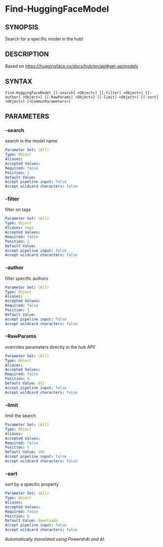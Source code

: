 ﻿---
external help file: powershai-help.xml
schema: 2.0.0
powershai: true
---

# Find-HuggingFaceModel

## SYNOPSIS <!--!= @#Synop !-->
Search for a specific model in the hub!

## DESCRIPTION <!--!= @#Desc !-->
Based on https://huggingface.co/docs/hub/en/api#get-apimodels

## SYNTAX <!--!= @#Syntax !-->

```
Find-HuggingFaceModel [[-search] <Object>] [[-filter] <Object>] [[-author] <Object>] [[-RawParams] <Object>] [[-limit] <Object>] [[-sort] <Object>] [<CommonParameters>]
```

## PARAMETERS <!--!= @#Params !-->

### -search
search in the model name

```yml
Parameter Set: (All)
Type: Object
Aliases: 
Accepted Values: 
Required: false
Position: 1
Default Value: 
Accept pipeline input: false
Accept wildcard characters: false
```

### -filter
filter on tags

```yml
Parameter Set: (All)
Type: Object
Aliases: tags
Accepted Values: 
Required: false
Position: 2
Default Value: 
Accept pipeline input: false
Accept wildcard characters: false
```

### -author
filter specific authors

```yml
Parameter Set: (All)
Type: Object
Aliases: 
Accepted Values: 
Required: false
Position: 3
Default Value: 
Accept pipeline input: false
Accept wildcard characters: false
```

### -RawParams
overrides parameters directly in the hub API!

```yml
Parameter Set: (All)
Type: Object
Aliases: 
Accepted Values: 
Required: false
Position: 4
Default Value: @{}
Accept pipeline input: false
Accept wildcard characters: false
```

### -limit
limit the search

```yml
Parameter Set: (All)
Type: Object
Aliases: 
Accepted Values: 
Required: false
Position: 5
Default Value: 100
Accept pipeline input: false
Accept wildcard characters: false
```

### -sort
sort by a specific property

```yml
Parameter Set: (All)
Type: Object
Aliases: 
Accepted Values: 
Required: false
Position: 6
Default Value: downloads
Accept pipeline input: false
Accept wildcard characters: false
```


<!--PowershaiAiDocBlockStart-->
_Automatically translated using PowershAI and AI._
<!--PowershaiAiDocBlockEnd-->
